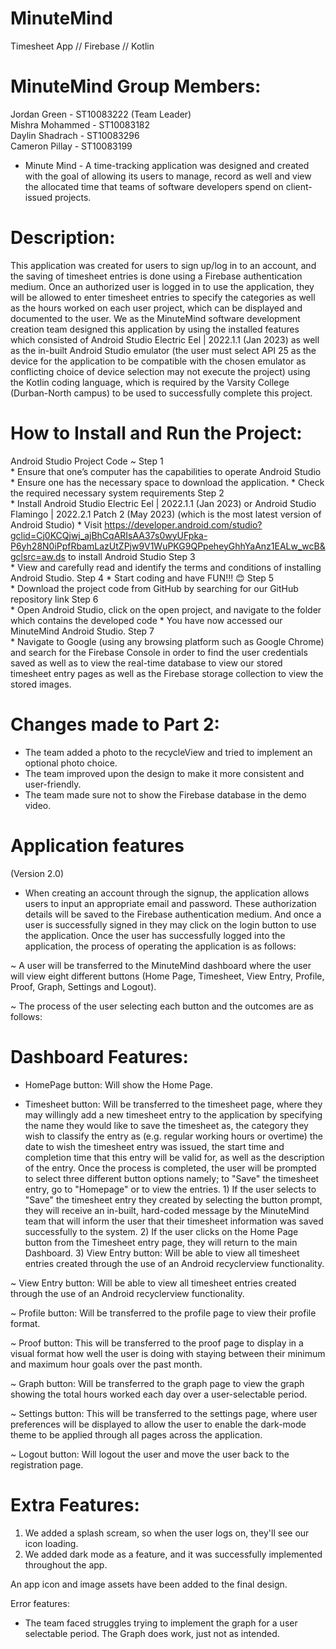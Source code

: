 # MinuteMind
Timesheet App // Firebase // Kotlin

# MinuteMind Group Members:

Jordan Green - ST10083222 (Team Leader)  
Mishra Mohammed - ST10083182  
Daylin Shadrach - ST10083296  
Cameron Pillay - ST10083199

   * Minute Mind - A time-tracking application was designed and created with the goal of allowing its users to manage, record as well and view the allocated time that teams of software developers spend on client-issued projects.

# Description:
This application was created for users to sign up/log in to an account, and the saving of timesheet entries is done using a Firebase authentication medium. Once an authorized user is logged in to use the application, they will be allowed to enter timesheet entries to specify the categories as well as the hours worked on each user project, which can be displayed and documented to the user. We as the MinuteMind software development creation team designed this application by using the installed features which consisted of Android Studio Electric Eel | 2022.1.1 (Jan 2023) as well as the in-built Android Studio emulator (the user must select API 25 as the device for the application to be compatible with the chosen emulator as conflicting choice of device selection may not execute the project) using the Kotlin coding language, which is required by the Varsity College (Durban-North campus) to be used to successfully complete this project. 

# How to Install and Run the Project:
Android Studio Project Code ~
Step 1  
        * Ensure that one’s computer has the capabilities to operate Android Studio
	* Ensure one has the necessary space to download the application.
	* Check the required necessary system requirements
Step 2  
        * Install Android Studio Electric Eel | 2022.1.1 (Jan 2023) or Android Studio Flamingo | 2022.2.1 Patch 2 (May 2023) (which is the most latest version of Android Studio)
	* Visit https://developer.android.com/studio?gclid=Cj0KCQjwj_ajBhCqARIsAA37s0wyUFpka-P6yh28N0iPpfRbamLazUtZPjw9V1WuPKG9QPpeheyGhhYaAnz1EALw_wcB&gclsrc=aw.ds to install Android Studio
Step 3  
        * View and carefully read and identify the terms and conditions of installing Android Studio. 
Step 4 
        * Start coding and have FUN!!! 😊
Step 5  
        * Download the project code from GitHub by searching for our GitHub repository link
Step 6  
        * Open Android Studio, click on the open project, and navigate to the folder which contains the developed code
        * You have now accessed our MinuteMind Android Studio.
Step 7  
        * Navigate to Google (using any browsing platform such as Google Chrome) and search for the Firebase Console in order to find the user credentials saved as well as to view the real-time database to view our stored timesheet entry pages as well as the Firebase storage collection to view the stored images.

# Changes made to Part 2:
 - The team added a photo to the recycleView and tried to implement an optional photo choice.
 - The team improved upon the design to make it more consistent and user-friendly.
 - The team made sure not to show the Firebase database in the demo video.

# Application features
(Version 2.0)
 - When creating an account through the signup, the application allows users to input an appropriate email and password. These authorization details will be saved to the Firebase authentication medium. And once a user is successfully signed in they may click on the login button to use the application. Once the user has successfully logged into the application, the process of operating the application is as follows:
 
 ~ A user will be transferred to the MinuteMind dashboard where the user will view eight different buttons (Home Page, Timesheet, View Entry, Profile, Proof, Graph, Settings and Logout). 

 ~ The process of the user selecting each button and the outcomes are as follows:

# Dashboard Features:

- HomePage button: Will show the Home Page.

- Timesheet button: Will be transferred to the timesheet page, where they may willingly add a new timesheet entry to the application by specifying the name they would like to save the timesheet as, the category they wish to classify the entry as (e.g. regular working hours or overtime) the date to wish the timesheet entry was issued, the start time and completion time that this entry will be valid for, as well as the description of the entry. Once the process is completed, the user will be prompted to select three different button options namely; to "Save" the timesheet entry, go to "Homepage" or to view the entries.
	   1) If the user selects to "Save" the timesheet entry they created by selecting the button prompt, they will receive an in-built, hard-coded message by the MinuteMind team that will inform the user that their timesheet information was saved successfully to the system.
     	   2) If the user clicks on the Home Page button from the Timesheet entry page, they will return to the main Dashboard.
           3) View Entry button: Will be able to view all timesheet entries created through the use of an Android recyclerview functionality.

~ View Entry button: Will be able to view all timesheet entries created through the use of an Android recyclerview functionality.

~ Profile button: Will be transferred to the profile page to view their profile format.

~ Proof button: This will be transferred to the proof page to display in a visual format how well the user is doing with staying between their minimum and maximum hour goals over the past month.

~ Graph button: Will be transferred to the graph page to view the graph showing the total hours worked each day over a user-selectable period.

~ Settings button: This will be transferred to the settings page, where user preferences will be displayed to allow the user to enable the dark-mode theme to be applied through all pages across the application.

~ Logout button: Will logout the user and move the user back to the registration page.

# Extra Features:

1) We added a splash scream, so when the user logs on, they'll see our icon loading.
2) We added dark mode as a feature, and it was successfully implemented throughout the app.

An app icon and image assets have been added to the final design.

Error features: 
- The team faced struggles trying to implement the graph for a user selectable period. The Graph does work, just not as intended.
